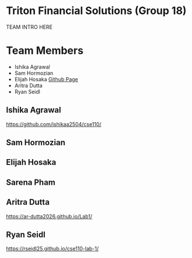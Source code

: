 # Triton Financial Solutions (Group 18)
TEAM INTRO HERE

# Team Members
- Ishika Agrawal
- Sam Hormozian
- Elijah Hosaka
    [Github Page](https://elijah-hosaka.github.io/cse110-lab-1/)
- Aritra Dutta
- Ryan Seidl

## Ishika Agrawal
https://github.com/ishikaa2504/cse110/

## Sam Hormozian

## Elijah Hosaka

## Sarena Pham

## Aritra Dutta
https://ar-dutta2026.github.io/Lab1/

## Ryan Seidl
https://rseidl25.github.io/cse110-lab-1/
